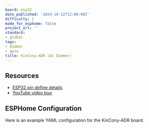 ```yaml
---
board: esp32
date_published: '2024-10-12T12:00:00Z'
difficulty: 1
made_for_esphome: false
project_url: ''
standard:
- global
tags:
- dimmer
- gpio
title: KinCony-ADR (AC Dimmer)
---
```


## Resources

- [ESP32 pin define details](https://www.kincony.com/forum/showthread.php?tid=5276)
- [YouTube video tour](https://youtu.be/JMtgOhL1Jb0)

## ESPHome Configuration

Here is an example YAML configuration for the KinCony-ADR board.